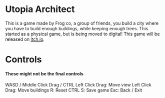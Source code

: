 # Utopia Architect

This is a game made by Frog co, a group of friends, you build a city where you have to build enough buildings, while keeping enough trees. This started as a physical game, but is being moved to digital! This game will be released on [itch.io](https://itch.io).

# Controls

#### These might not be the final controls

WASD / Middle Click Drag / CTRL Left Click Drag: Move view
Left Click Drag: Move buildings
R: Reset
CTRL S: Save game
Esc: Back / Exit

